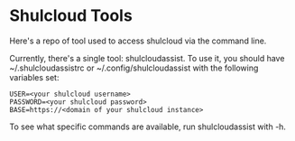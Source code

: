 # Shulcloud Tools

Here's a repo of tool used to access shulcloud via the command line.

Currently, there's a single tool: shulcloudassist. To use it, you
should have ~/.shulcloudassistrc or ~/.config/shulcloudassist with the
following variables set:

````
USER=<your shulcloud username>
PASSWORD=<your shulcloud password>
BASE=https://<domain of your shulcloud instance>
````

To see what specific commands are available, run shulcloudassist with
-h.
